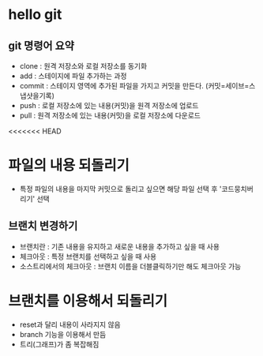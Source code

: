 # hello git

## git 명령어 요약
- clone : 원격 저장소와 로컬 저장소를 동기화
- add : 스테이지에 파일 추가하는 과정
- commit : 스테이지 영역에 추가된 파일을 가지고 커밋을 만든다. (커밋=세이브=스냅샷을기록)
- push : 로컬 저장소에 있는 내용(커밋)을 원격 저장소에 업로드
- pull : 원격 저장소에 있는 내용(커밋)을 로컬 저장소에 다운로드

<<<<<<< HEAD
# 파일의 내용 되돌리기
- 특정 파일의 내용을 마지막 커밋으로 돌리고 싶으면 해당 파일 선택 후 '코드뭉치버리기' 선택

## 브랜치 변경하기
- 브랜치란 : 기존 내용을 유지하고 새로운 내용을 추가하고 싶을 때 사용
- 체크아웃 : 특정 브랜치를 선택하고 싶을 때 사용
- 소스트리에서의 체크아웃 : 브랜치 이름을 더블클릭하기만 해도 체크아웃 가능

# 브랜치를 이용해서 되돌리기
- reset과 달리 내용이 사라지지 않음
- branch 기능을 이용해서 만듬
- 트리(그래프)가 좀 복잡해짐
